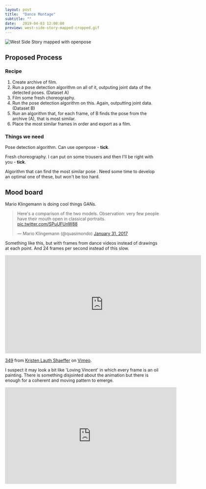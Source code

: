 ```yaml
---
layout: post
title:  "Dance Montage"
subtitle: ""
date:   2019-04-03 12:00:00
preview: west-side-story-mapped-cropped.gif
---
```


![West Side Story mapped with openpose](west-side-story-mapped.gif)

## Proposed Process

### Recipe

1. Create archive of film.
2. Run a pose detection algorithm on all of it, outputing joint data of the detected poses. (Dataset A)
3. Film some fresh choreography. 
4. Run the pose detection algorithm on this. Again, outputting joint data. (Dataset B)
5. Run an algorithm that, for each frame, of B finds the pose from the archive (A), that is most similar.
6. Place the most similar frames in order and export as a film.

### Things we need

Pose detection algorithm. Can use openpose - **tick**.

Fresh choreography. I can put on some trousers and then I'll be right with you - **tick**.

Algorithm that can find the most similar pose . Need some time to develop an optimal one of these, but won't be too hard.

## Mood board

Mario Klingemann is doing cool things GANs.

<blockquote class="twitter-tweet" data-conversation="none" data-lang="en"><p lang="en" dir="ltr">Here&#39;s a comparison of the two models. Observation: very few people have their mouth open in classical portraits. <a href="https://t.co/SPuUFUnW88">pic.twitter.com/SPuUFUnW88</a></p>&mdash; Mario Klingemann (@quasimondo) <a href="https://twitter.com/quasimondo/status/826558103768461317?ref_src=twsrc%5Etfw">January 31, 2017</a></blockquote>
<script async src="https://platform.twitter.com/widgets.js" charset="utf-8"></script>

Something like this, but with frames from dance videos instead of drawings at each point. And 24 frames per second instead of this slow.
<iframe src="https://player.vimeo.com/video/272053388?color=ff9933&byline=0" width="640" height="320" frameborder="0" allow="autoplay; fullscreen" allowfullscreen></iframe>
<p><a href="https://vimeo.com/272053388">349</a> from <a href="https://vimeo.com/k10rls">Kristen Lauth Shaeffer</a> on <a href="https://vimeo.com">Vimeo</a>.</p>

I suspect it may look a bit like 'Loving Vincent' in which every frame is an oil painting. There is something disjointed about the animation but there is enough for a coherent and moving pattern to emerge.
<iframe width="560" height="315" src="https://www.youtube.com/embed/47h6pQ6StCk" frameborder="0" allow="accelerometer; autoplay; encrypted-media; gyroscope; picture-in-picture" allowfullscreen></iframe>